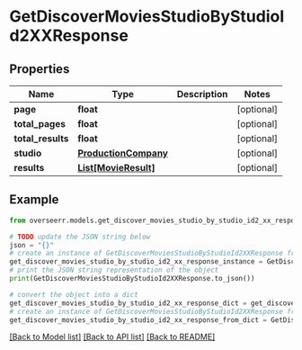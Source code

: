# GetDiscoverMoviesStudioByStudioId2XXResponse


## Properties

Name | Type | Description | Notes
------------ | ------------- | ------------- | -------------
**page** | **float** |  | [optional] 
**total_pages** | **float** |  | [optional] 
**total_results** | **float** |  | [optional] 
**studio** | [**ProductionCompany**](ProductionCompany.md) |  | [optional] 
**results** | [**List[MovieResult]**](MovieResult.md) |  | [optional] 

## Example

```python
from overseerr.models.get_discover_movies_studio_by_studio_id2_xx_response import GetDiscoverMoviesStudioByStudioId2XXResponse

# TODO update the JSON string below
json = "{}"
# create an instance of GetDiscoverMoviesStudioByStudioId2XXResponse from a JSON string
get_discover_movies_studio_by_studio_id2_xx_response_instance = GetDiscoverMoviesStudioByStudioId2XXResponse.from_json(json)
# print the JSON string representation of the object
print(GetDiscoverMoviesStudioByStudioId2XXResponse.to_json())

# convert the object into a dict
get_discover_movies_studio_by_studio_id2_xx_response_dict = get_discover_movies_studio_by_studio_id2_xx_response_instance.to_dict()
# create an instance of GetDiscoverMoviesStudioByStudioId2XXResponse from a dict
get_discover_movies_studio_by_studio_id2_xx_response_from_dict = GetDiscoverMoviesStudioByStudioId2XXResponse.from_dict(get_discover_movies_studio_by_studio_id2_xx_response_dict)
```
[[Back to Model list]](../README.md#documentation-for-models) [[Back to API list]](../README.md#documentation-for-api-endpoints) [[Back to README]](../README.md)


